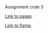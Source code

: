 Assignment code 3

[Link to pages](https://assignment-code-3.github.io/Assignment-code-3- ).

[Link to figma](https://www.figma.com/file/ZEtqzRXzz91UnBuHfzvpLT/Figma-basics?type=design&node-id=1669-162202&t=72CRsu1WOs1xPUdP-0 ).

